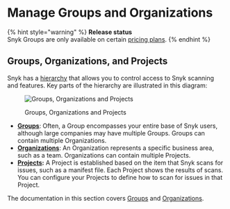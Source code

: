 # Manage Groups and Organizations

{% hint style="warning" %}
**Release status**\
Snyk Groups are only available on certain [pricing plans](https://snyk.io/plans/).
{% endhint %}

## Groups, Organizations, and Projects

Snyk has a [hierarchy](../introduction-to-snyk-administration.md#accounts-groups-organizations-targets-and-projects) that allows you to control access to Snyk scanning and features. Key parts of the hierarchy are illustrated in this diagram:

<figure><img src="../../.gitbook/assets/image (1) (1) (1) (2).png" alt="Groups, Organizations and Projects"><figcaption><p>Groups, Organizations and Projects</p></figcaption></figure>

* [**Groups**](introduction-to-groups.md): Often, a Group encompasses your entire base of Snyk users, although large companies may have multiple Groups. Groups can contain multiple Organizations.
* [**Organizations**](whats-a-snyk-organization.md): An Organization represents a specific business area, such as a team. Organizations can contain multiple Projects.
* [**Projects**](../snyk-projects/)**:** A Project is established based on the item that Snyk scans for issues, such as a manifest file. Each Project shows the results of scans. You can configure your Projects to define how to scan for issues in that Project.

The documentation in this section covers [Groups](introduction-to-groups.md) and [Organizations](whats-a-snyk-organization.md).

##
